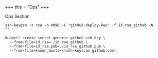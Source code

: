+++
title = "Ops"
+++

Ops Section

```shell
ssh-keygen -t rsa -b 4096 -C "github-deploy-key" -f id_rsa_github -N ""
```

```shell
kubectl create secret generic github-ssh-key \
  --from-file=id_rsa=./id_rsa_github \
  --from-file=id_rsa.pub=./id_rsa_github.pub \
  --from-file=known_hosts=<(ssh-keyscan github.com)
```